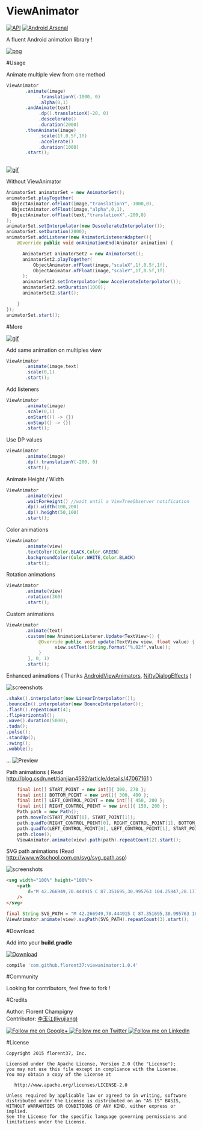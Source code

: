 ViewAnimator
=======

[![API](https://img.shields.io/badge/API-11%2B-green.svg)](https://github.com/florent37/ViewAnimator/tree/master)
[![Android Arsenal](https://img.shields.io/badge/Android%20Arsenal-ViewAnimator-brightgreen.svg?style=flat)](http://android-arsenal.com/details/1/2942)

A fluent Android animation library !

[![png](https://raw.githubusercontent.com/florent37/ViewAnimator/master/montain_small.jpg)](https://github.com/florent37/ViewAnimator)

#Usage

Animate multiple view from one method

```java
ViewAnimator
       .animate(image)
            .translationY(-1000, 0)
            .alpha(0,1)
       .andAnimate(text)
            .dp().translationX(-20, 0)
            .descelerate()
            .duration(2000)
       .thenAnimate(image)
            .scale(1f,0.5f,1f)
            .accelerate()
            .duration(1000)
       .start();
       
```

[![gif](https://j.gifs.com/ERlBzW.gif)](https://youtu.be/ZHw8MfOM1Eg)

Without ViewAnimator

```java
AnimatorSet animatorSet = new AnimatorSet();
animatorSet.playTogether(
  ObjectAnimator.ofFloat(image,"translationY",-1000,0),
  ObjectAnimator.ofFloat(image,"alpha",0,1),
  ObjectAnimator.ofFloat(text,"translationX",-200,0)
);
animatorSet.setInterpolator(new DescelerateInterpolator());
animatorSet.setDuration(2000);
animatorSet.addListener(new AnimatorListenerAdapter(){
    @Override public void onAnimationEnd(Animator animation) {

      AnimatorSet animatorSet2 = new AnimatorSet();
      animatorSet2.playTogether(
          ObjectAnimator.ofFloat(image,"scaleX",1f,0.5f,1f),
          ObjectAnimator.ofFloat(image,"scaleY",1f,0.5f,1f)
      );
      animatorSet2.setInterpolator(new AccelerateInterpolator());
      animatorSet2.setDuration(1000);
      animatorSet2.start();

    }
});
animatorSet.start();
```

#More

[![gif](https://j.gifs.com/XD6R4V.gif)](https://youtu.be/Qlj40Y6ChSM)

Add same animation on multiples view
```java
ViewAnimator
       .animate(image,text)
       .scale(0,1)
       .start();
```

Add listeners
```java
ViewAnimator
       .animate(image)
       .scale(0,1)
       .onStart(() -> {})
       .onStop(() -> {})
       .start();

```

Use DP values
```java
ViewAnimator
       .animate(image)
       .dp().translationY(-200, 0)
       .start();
```

Animate Height / Width
```java
ViewAnimator
       .animate(view)
       .waitForHeight() //wait until a ViewTreeObserver notification
       .dp().width(100,200)
       .dp().height(50,100)
       .start();
```

Color animations
```java
ViewAnimator
       .animate(view)
       .textColor(Color.BLACK,Color.GREEN)
       .backgroundColor(Color.WHITE,Color.BLACK)
       .start();
```

Rotation animations
```java
ViewAnimator
       .animate(view)
       .rotation(360)
       .start();
```

Custom animations
```java
ViewAnimator
       .animate(text)
       .custom(new AnimationListener.Update<TextView>() {
            @Override public void update(TextView view, float value) {
                  view.setText(String.format("%.02f",value));
            }
        }, 0, 1)
       .start();
```

Enhanced animations ( Thanks [AndroidViewAnimators](https://github.com/daimajia/AndroidViewAnimators), [NiftyDialogEffects](https://github.com/sd6352051/NiftyDialogEffects) )   

![screenshots](/screenshots/enhanced.gif)

```java
.shake().interpolator(new LinearInterpolator());
.bounceIn().interpolator(new BounceInterpolator());
.flash().repeatCount(4);
.flipHorizontal();
.wave().duration(5000);
.tada();
.pulse();
.standUp();
.swing();
.wobble();
```
...
![Preview](/EnhancedAnimations.gif)

Path animations ( Read http://blog.csdn.net/tianjian4592/article/details/47067161 )   
```java
    final int[] START_POINT = new int[]{ 300, 270 };
    final int[] BOTTOM_POINT = new int[]{ 300, 400 };
    final int[] LEFT_CONTROL_POINT = new int[]{ 450, 200 };
    final int[] RIGHT_CONTROL_POINT = new int[]{ 150, 200 };
    Path path = new Path();
    path.moveTo(START_POINT[0], START_POINT[1]);
    path.quadTo(RIGHT_CONTROL_POINT[0], RIGHT_CONTROL_POINT[1], BOTTOM_POINT[0], BOTTOM_POINT[1]);
    path.quadTo(LEFT_CONTROL_POINT[0], LEFT_CONTROL_POINT[1], START_POINT[0], START_POINT[1]);
    path.close();
    ViewAnimator.animate(view).path(path).repeatCount(2).start();
```

SVG path animations (Read http://www.w3school.com.cn/svg/svg_path.asp)

![screenshots](/screenshots/svg_path.jpg)   

```html
<svg width="100%" height="100%">
    <path
        d="M 42.266949,70.444915 C 87.351695,30.995763 104.25847,28.177966 104.25847,28.177966 l 87.3517,36.631356 8.45339,14.088983 L 166.25,104.25847 50.720339,140.88983 c 0,0 -45.0847458,180.33898 -39.449153,194.42797 5.635594,14.08898 67.627119,183.15678 67.627119,183.15678 l 16.90678,81.7161 c 0,0 98.622885,19.72457 115.529665,22.54237 16.90678,2.8178 70.44491,-22.54237 78.8983,-33.81356 8.45339,-11.27118 76.08051,-107.07627 33.81356,-126.80085 -42.26695,-19.72457 -132.43644,-56.35593 -132.43644,-56.35593 0,0 -33.81356,-73.26271 -19.72458,-73.26271 14.08899,0 132.43644,73.26271 138.07204,33.81356 5.63559,-39.44915 19.72457,-169.0678 19.72457,-169.0678 0,0 28.17797,-25.36017 -28.17796,-19.72457 -56.35593,5.63559 -95.80509,11.27118 -95.80509,11.27118 l 42.26695,-87.35169 8.45339,-28.177968";
    />
</svg>
```
```java
final String SVG_PATH = "M 42.266949,70.444915 C 87.351695,30.995763 104.25847,28.177966 104.25847,28.177966 l 87.3517,36.631356 8.45339,14.088983 L 166.25,104.25847 50.720339,140.88983 c 0,0 -45.0847458,180.33898 -39.449153,194.42797 5.635594,14.08898 67.627119,183.15678 67.627119,183.15678 l 16.90678,81.7161 c 0,0 98.622885,19.72457 115.529665,22.54237 16.90678,2.8178 70.44491,-22.54237 78.8983,-33.81356 8.45339,-11.27118 76.08051,-107.07627 33.81356,-126.80085 -42.26695,-19.72457 -132.43644,-56.35593 -132.43644,-56.35593 0,0 -33.81356,-73.26271 -19.72458,-73.26271 14.08899,0 132.43644,73.26271 138.07204,33.81356 5.63559,-39.44915 19.72457,-169.0678 19.72457,-169.0678 0,0 28.17797,-25.36017 -28.17796,-19.72457 -56.35593,5.63559 -95.80509,11.27118 -95.80509,11.27118 l 42.26695,-87.35169 8.45339,-28.177968";
ViewAnimator.animate(view).svgPath(SVG_PATH).repeatCount(3).start();
```

#Download

Add into your **build.gradle**

[![Download](https://api.bintray.com/packages/florent37/maven/ViewAnimator/images/download.svg)](https://bintray.com/florent37/maven/ViewAnimator/_latestVersion)

```groovy
compile 'com.github.florent37:viewanimator:1.0.4'
```

#Community

Looking for contributors, feel free to fork !

#Credits

Author: Florent Champigny   
Contributor: [李玉江(liyujiang)](https://github.com/gzu-liyujiang/ViewAnimator)   

<a href="https://plus.google.com/+florentchampigny">
  <img alt="Follow me on Google+"
       src="https://raw.githubusercontent.com/florent37/DaVinci/master/mobile/src/main/res/drawable-hdpi/gplus.png" />
</a>
<a href="https://twitter.com/florent_champ">
  <img alt="Follow me on Twitter"
       src="https://raw.githubusercontent.com/florent37/DaVinci/master/mobile/src/main/res/drawable-hdpi/twitter.png" />
</a>
<a href="https://fr.linkedin.com/in/florentchampigny">
  <img alt="Follow me on LinkedIn"
       src="https://raw.githubusercontent.com/florent37/DaVinci/master/mobile/src/main/res/drawable-hdpi/linkedin.png" />
</a>

#License

    Copyright 2015 florent37, Inc.

    Licensed under the Apache License, Version 2.0 (the "License");
    you may not use this file except in compliance with the License.
    You may obtain a copy of the License at

       http://www.apache.org/licenses/LICENSE-2.0

    Unless required by applicable law or agreed to in writing, software
    distributed under the License is distributed on an "AS IS" BASIS,
    WITHOUT WARRANTIES OR CONDITIONS OF ANY KIND, either express or implied.
    See the License for the specific language governing permissions and
    limitations under the License.
